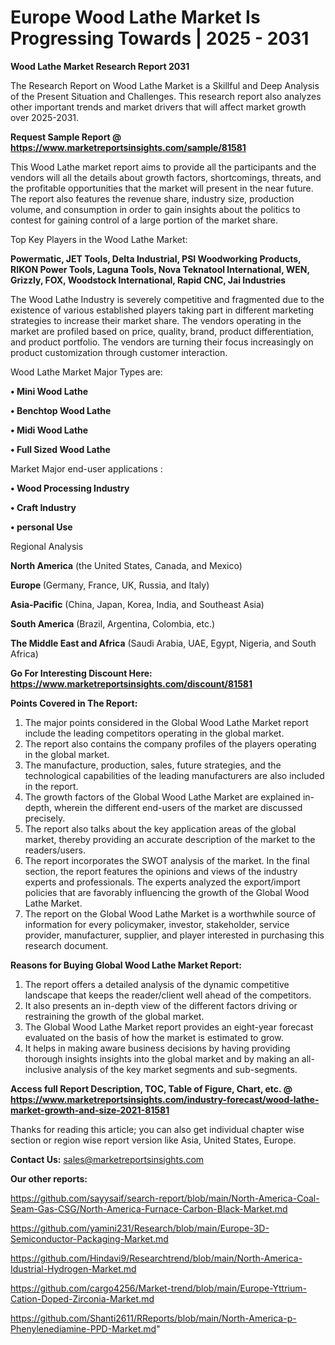 # Europe Wood Lathe Market Is Progressing Towards | 2025 - 2031

<strong>Wood Lathe Market Research Report 2031</strong>

The Research Report on Wood Lathe Market is a Skillful and Deep Analysis of the Present Situation and Challenges. This research report also analyzes other important trends and market drivers that will affect market growth over 2025-2031.

<strong>Request Sample Report @ <a href=https://www.marketreportsinsights.com/sample/81581>https://www.marketreportsinsights.com/sample/81581</a></strong>

This Wood Lathe market report aims to provide all the participants and the vendors will all the details about growth factors, shortcomings, threats, and the profitable opportunities that the market will present in the near future. The report also features the revenue share, industry size, production volume, and consumption in order to gain insights about the politics to contest for gaining control of a large portion of the market share.

Top Key Players in the Wood Lathe Market:

<strong>Powermatic, JET Tools, Delta Industrial, PSI Woodworking Products, RIKON Power Tools, Laguna Tools, Nova Teknatool International, WEN, Grizzly, FOX, Woodstock International, Rapid CNC, Jai Industries</strong>

The Wood Lathe Industry is severely competitive and fragmented due to the existence of various established players taking part in different marketing strategies to increase their market share. The vendors operating in the market are profiled based on price, quality, brand, product differentiation, and product portfolio. The vendors are turning their focus increasingly on product customization through customer interaction.

Wood Lathe Market Major Types are:

<strong>• Mini Wood Lathe

• Benchtop Wood Lathe

• Midi Wood Lathe

• Full Sized Wood Lathe</strong>

Market Major end-user applications :

<strong>• Wood Processing Industry

• Craft Industry

• personal Use</strong>

Regional Analysis

</u><strong><b>North America</b></strong> (the United States, Canada, and Mexico)

<strong><b>Europe </b></strong>(Germany, France, UK, Russia, and Italy)

<strong><b>Asia-Pacific</b></strong> (China, Japan, Korea, India, and Southeast Asia)

<strong><b>South America</b></strong> (Brazil, Argentina, Colombia, etc.)

<strong><b>The Middle East and Africa</b></strong> (Saudi Arabia, UAE, Egypt, Nigeria, and South Africa)

<strong>Go For Interesting Discount Here: <a href=https://www.marketreportsinsights.com/discount/81581>https://www.marketreportsinsights.com/discount/81581</a></strong>

<strong>Points Covered in The Report:</strong>
<ol>
  <li>The major points considered in the Global Wood Lathe Market report include the leading competitors operating in the global market.</li>
  <li>The report also contains the company profiles of the players operating in the global market.</li>
  <li>The manufacture, production, sales, future strategies, and the technological capabilities of the leading manufacturers are also included in the report.</li>
  <li>The growth factors of the Global Wood Lathe Market are explained in-depth, wherein the different end-users of the market are discussed precisely.</li>
  <li>The report also talks about the key application areas of the global market, thereby providing an accurate description of the market to the readers/users.</li>
  <li>The report incorporates the SWOT analysis of the market. In the final section, the report features the opinions and views of the industry experts and professionals. The experts analyzed the export/import policies that are favorably influencing the growth of the Global Wood Lathe Market.</li>
  <li>The report on the Global Wood Lathe Market is a worthwhile source of information for every policymaker, investor, stakeholder, service provider, manufacturer, supplier, and player interested in purchasing this research document.</li>
</ol>
<strong>Reasons for Buying Global Wood Lathe Market Report:</strong>

<ol>
  <li>The report offers a detailed analysis of the dynamic competitive landscape that keeps the reader/client well ahead of the competitors.</li>
  <li>It also presents an in-depth view of the different factors driving or restraining the growth of the global market.</li>
  <li>The Global Wood Lathe Market report provides an eight-year forecast evaluated on the basis of how the market is estimated to grow.</li>
  <li>It helps in making aware business decisions by having providing thorough insights insights into the global market and by making an all-inclusive analysis of the key market segments and sub-segments.</li>
</ol>
<strong>Access full Report Description, TOC, Table of Figure, Chart, etc. @ <a href=https://www.marketreportsinsights.com/industry-forecast/wood-lathe-market-growth-and-size-2021-81581>https://www.marketreportsinsights.com/industry-forecast/wood-lathe-market-growth-and-size-2021-81581</a></strong>


Thanks for reading this article; you can also get individual chapter wise section or region wise report version like Asia, United States, Europe.

<strong>Contact Us:</strong>
sales@marketreportsinsights.com

<strong>Our other reports:</strong>

<a href=https://github.com/sayysaif/search-report/blob/main/North-America-Coal-Seam-Gas-CSG/North-America-Furnace-Carbon-Black-Market.md>https://github.com/sayysaif/search-report/blob/main/North-America-Coal-Seam-Gas-CSG/North-America-Furnace-Carbon-Black-Market.md</a>

<a href=https://github.com/yamini231/Research/blob/main/Europe-3D-Semiconductor-Packaging-Market.md>https://github.com/yamini231/Research/blob/main/Europe-3D-Semiconductor-Packaging-Market.md</a>

<a href=https://github.com/Hindavi9/Researchtrend/blob/main/North-America-Idustrial-Hydrogen-Market.md>https://github.com/Hindavi9/Researchtrend/blob/main/North-America-Idustrial-Hydrogen-Market.md</a>

<a href=https://github.com/cargo4256/Market-trend/blob/main/Europe-Yttrium-Cation-Doped-Zirconia-Market.md>https://github.com/cargo4256/Market-trend/blob/main/Europe-Yttrium-Cation-Doped-Zirconia-Market.md</a>

<a href=https://github.com/Shanti2611/RReports/blob/main/North-America-p-Phenylenediamine-PPD-Market.md>https://github.com/Shanti2611/RReports/blob/main/North-America-p-Phenylenediamine-PPD-Market.md</a>"
